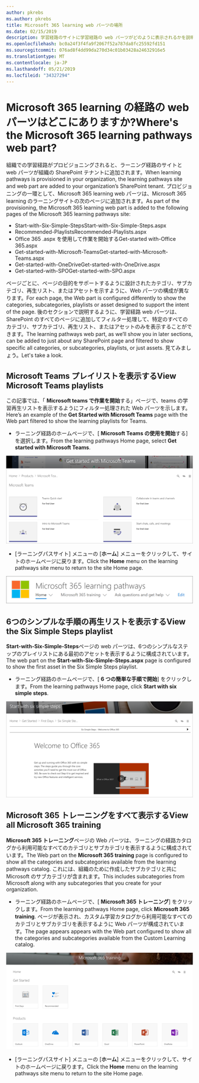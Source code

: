 ```yaml
---
author: pkrebs
ms.author: pkrebs
title: Microsoft 365 learning web パーツの場所
ms.date: 02/15/2019
description: 学習経路のサイトに学習経路の web パーツがどのように表示されるかを説明します。
ms.openlocfilehash: bc0a24f3f4fa9f2067f52a787da8fc25592fd151
ms.sourcegitcommit: 076ad8f4dd99da270d34c01b03428a24632916e5
ms.translationtype: MT
ms.contentlocale: ja-JP
ms.lasthandoff: 05/21/2019
ms.locfileid: "34327294"
---
```

# <a name="wheres-the-microsoft-365-learning-pathways-web-part"></a><span data-ttu-id="482ae-103">Microsoft 365 learning の経路の web パーツはどこにありますか?</span><span class="sxs-lookup"><span data-stu-id="482ae-103">Where's the Microsoft 365 learning pathways web part?</span></span>

<span data-ttu-id="482ae-104">組織での学習経路がプロビジョニングされると、ラーニング経路のサイトと web パーツが組織の SharePoint テナントに追加されます。</span><span class="sxs-lookup"><span data-stu-id="482ae-104">When learning pathways is provisioned in your organization, the learning pathways site and web part are added to your organization’s SharePoint tenant.</span></span> <span data-ttu-id="482ae-105">プロビジョニングの一環として、Microsoft 365 learning web パーツは、Microsoft 365 learning のラーニングサイトの次のページに追加されます。</span><span class="sxs-lookup"><span data-stu-id="482ae-105">As part of the provisioning, the Microsoft 365 learning web part is added to the following pages of the Microsoft 365 learning pathways site:</span></span>

- <span data-ttu-id="482ae-106">Start-with-Six-Simple-Steps</span><span class="sxs-lookup"><span data-stu-id="482ae-106">Start-with-Six-Simple-Steps.aspx</span></span> 
- <span data-ttu-id="482ae-107">Recommended-Playlists</span><span class="sxs-lookup"><span data-stu-id="482ae-107">Recommended-Playlists.aspx</span></span>
- <span data-ttu-id="482ae-108">Office 365 .aspx を使用して作業を開始する</span><span class="sxs-lookup"><span data-stu-id="482ae-108">Get-started with-Office 365.aspx</span></span>
- <span data-ttu-id="482ae-109">Get-started-with-Microsoft-Teams</span><span class="sxs-lookup"><span data-stu-id="482ae-109">Get-started-with-Microsoft-Teams.aspx</span></span>
- <span data-ttu-id="482ae-110">Get-started-with-OneDrive</span><span class="sxs-lookup"><span data-stu-id="482ae-110">Get-started-with-OneDrive.aspx</span></span>
- <span data-ttu-id="482ae-111">Get-started-with-SPO</span><span class="sxs-lookup"><span data-stu-id="482ae-111">Get-started-with-SPO.aspx</span></span>

<span data-ttu-id="482ae-112">ページごとに、ページの目的をサポートするように設計されたカテゴリ、サブカテゴリ、再生リスト、またはアセットを示すように、Web パーツの構成が異なります。</span><span class="sxs-lookup"><span data-stu-id="482ae-112">For each page, the Web part is configured differently to show the categories, subcategories, playlists or asset designed to support the intent of the page.</span></span> <span data-ttu-id="482ae-113">後のセクションで説明するように、学習経路 web パーツは、SharePoint のすべてのページに追加してフィルター処理して、特定のすべてのカテゴリ、サブカテゴリ、再生リスト、またはアセットのみを表示することができます。</span><span class="sxs-lookup"><span data-stu-id="482ae-113">The learning pathways web part, as we’ll show you in later sections, can be added to just about any SharePoint page and filtered to show specific all categories, or subcategories, playlists, or just assets.</span></span> <span data-ttu-id="482ae-114">見てみましょう。</span><span class="sxs-lookup"><span data-stu-id="482ae-114">Let's take a look.</span></span> 

## <a name="view-microsoft-teams-playlists"></a><span data-ttu-id="482ae-115">Microsoft Teams プレイリストを表示する</span><span class="sxs-lookup"><span data-stu-id="482ae-115">View Microsoft Teams playlists</span></span>

<span data-ttu-id="482ae-116">この記事では、「 **Microsoft teams で作業を開始**する」ページで、teams の学習再生リストを表示するようにフィルター処理された Web パーツを示します。</span><span class="sxs-lookup"><span data-stu-id="482ae-116">Here’s an example of the **Get Started with Microsoft Teams** page with the Web part filtered to show the learning playlists for Teams.</span></span> 

- <span data-ttu-id="482ae-117">ラーニング経路のホームページで、[ **Microsoft Teams の使用を開始**する] を選択します。</span><span class="sxs-lookup"><span data-stu-id="482ae-117">From the learning pathways Home page, select **Get started with Microsoft Teams**.</span></span>

![cg-whereiswp-teams](media/cg-whereiswp-teams.png)

- <span data-ttu-id="482ae-119">[ラーニングパスサイト] メニューの [**ホーム**] メニューをクリックして、サイトのホームページに戻ります。</span><span class="sxs-lookup"><span data-stu-id="482ae-119">Click the **Home** menu on the learning pathways site menu to return to the site Home page.</span></span>

![cg-homebtnmenu](media/cg-homebtnmenu.png)

## <a name="view-the-six-simple-steps-playlist"></a><span data-ttu-id="482ae-121">6つのシンプルな手順の再生リストを表示する</span><span class="sxs-lookup"><span data-stu-id="482ae-121">View the Six Simple Steps playlist</span></span>

<span data-ttu-id="482ae-122">**Start-with-Six-Simple-Steps**ページの web パーツは、6つのシンプルなステップのプレイリストにある最初のアセットを表示するように構成されています。</span><span class="sxs-lookup"><span data-stu-id="482ae-122">The web part on the **Start-with-Six-Simple-Steps.aspx** page is configured to show the first asset in the Six Simple Steps playlist.</span></span> 

- <span data-ttu-id="482ae-123">ラーニング経路のホームページで、[ **6 つの簡単な手順で開始**] をクリックします。</span><span class="sxs-lookup"><span data-stu-id="482ae-123">From the learning pathways Home page,  click **Start with six simple steps**.</span></span> 

![cg-whereiswp-six](media/cg-whereiswp-six.png)

## <a name="view-all-microsoft-365-training"></a><span data-ttu-id="482ae-125">Microsoft 365 トレーニングをすべて表示する</span><span class="sxs-lookup"><span data-stu-id="482ae-125">View all Microsoft 365 training</span></span>

<span data-ttu-id="482ae-126">**Microsoft 365 トレーニング**ページの Web パーツは、ラーニングの経路カタログから利用可能なすべてのカテゴリとサブカテゴリを表示するように構成されています。</span><span class="sxs-lookup"><span data-stu-id="482ae-126">The Web part on the **Microsoft 365 training** page is configured to show all the categories and subcategories available from the learning pathways catalog.</span></span> <span data-ttu-id="482ae-127">これには、組織のために作成したサブカテゴリと共に Microsoft のサブカテゴリが含まれます。</span><span class="sxs-lookup"><span data-stu-id="482ae-127">This includes subcategories from Microsoft along with any subcategories that you create for your organization.</span></span>

- <span data-ttu-id="482ae-128">ラーニング経路のホームページで、[ **Microsoft 365 トレーニング**] をクリックします。</span><span class="sxs-lookup"><span data-stu-id="482ae-128">From the learning pathways Home page, click **Microsoft 365 training**.</span></span> <span data-ttu-id="482ae-129">ページが表示され、カスタム学習カタログから利用可能なすべてのカテゴリとサブカテゴリを表示するように Web パーツが構成されています。</span><span class="sxs-lookup"><span data-stu-id="482ae-129">The page appears appears with the Web part configured to show all the categories and subcategories available from the Custom Learning catalog.</span></span>

![cg-whereiswp-o365](media/cg-whereiswp-o365.png)

- <span data-ttu-id="482ae-131">[ラーニングパスサイト] メニューの [**ホーム**] メニューをクリックして、サイトのホームページに戻ります。</span><span class="sxs-lookup"><span data-stu-id="482ae-131">Click the **Home** menu on the learning pathways site menu to return to the site Home page.</span></span>

